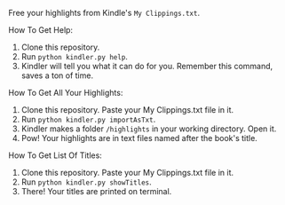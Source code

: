 Free your highlights from Kindle's `My Clippings.txt`.


How To Get Help:
1. Clone this repository.
2. Run `python kindler.py help`.
3. Kindler will tell you what it can do for you. Remember this command, saves a ton of time.

How To Get All Your Highlights:
1. Clone this repository. Paste your My Clippings.txt file in it.
2. Run `python kindler.py importAsTxt`.
3. Kindler makes a folder `/highlights` in your working directory. Open it.
4. Pow! Your highlights are in text files named after the book's title.

How To Get List Of Titles:
1. Clone this repository. Paste your My Clippings.txt file in it.
2. Run `python kindler.py showTitles`.
3. There! Your titles are printed on terminal.
